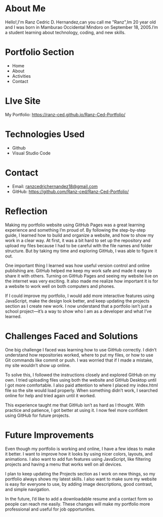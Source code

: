 # About Me 
Hello!,I'm Ranz Cedric D. Hernandez,can you call me "Ranz",Im 20 year old and I was born in Mamburao Occidental Mindoro on September 18, 2005.I’m a student learning about technology, coding, and new skills.
# Portfolio Section
* Home
* About
* Activities
* Contact
# LIve Site 
My Portfolio: https://ranz-ced.github.io/Ranz-Ced-Portfolio/
# Technologies Used
* Github
* Visual Studio Code
# Contact
* Email: ranzcedrichernandez18@gmail.com
* GitHub: https://github.com/Ranz-ced/Ranz-Ced-Portfolio/
# Reflection
Making my portfolio website using GitHub Pages was a great learning experience and something I’m proud of. By following the step-by-step guide, I learned how to build and organize a website, and how to show my work in a clear way. At first, it was a bit hard to set up the repository and upload my files because I had to be careful with the file names and folder structure. But by taking my time and exploring GitHub, I was able to figure it out.

One important thing I learned was how useful version control and online publishing are. GitHub helped me keep my work safe and made it easy to share it with others. Turning on GitHub Pages and seeing my website live on the internet was very exciting. It also made me realize how important it is for a website to work well on both computers and phones.

If I could improve my portfolio, I would add more interactive features using JavaScript, make the design look better, and keep updating the projects section as I create new work. I now understand that a portfolio isn’t just a school project—it’s a way to show who I am as a developer and what I’ve learned.
# Challenges Faced and Solutions
One big challenge I faced was learning how to use GitHub correctly. I didn’t understand how repositories worked, where to put my files, or how to use Git commands like commit or push. I was worried that if I made a mistake, my site wouldn’t show up online.

To solve this, I followed the instructions closely and explored GitHub on my own. I tried uploading files using both the website and GitHub Desktop until I got more comfortable. I also paid attention to where I placed my index.html file so the site would load properly. When something didn’t work, I searched online for help and tried again until it worked.

This experience taught me that GitHub isn’t as hard as I thought. With practice and patience, I got better at using it. I now feel more confident using GitHub for future projects.
# Future Improvements
Even though my portfolio is working and online, I have a few ideas to make it better. I want to improve how it looks by using nicer colors, layouts, and animations. I also want to add fun features using JavaScript, like filtering projects and having a menu that works well on all devices.

I plan to keep updating the Projects section as I work on new things, so my portfolio always shows my latest skills. I also want to make sure my website is easy for everyone to use, by adding image descriptions, good contrast, and simple navigation.

In the future, I’d like to add a downloadable resume and a contact form so people can reach me easily. These changes will make my portfolio more professional and useful for job opportunities.
